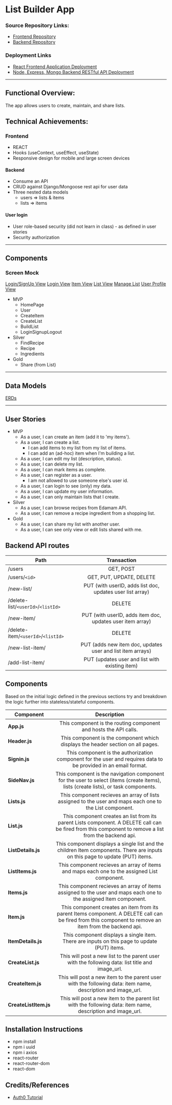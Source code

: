 # List Builder App

### Source Repository Links:
* [Frontend Repository](https://github.com/dvorakkarrie/list-builder-app)
* [Backend Repository](https://github.com/myraileen/listbuilder_backend)

### Deployment Links
* [React Frontend Application Deployment](https://listbuilderapp.herokuapp.com/)
* [Node, Express, Mongo Backend RESTful API Deployment](https://listbuilder-backend.herokuapp.com/)
---
## Functional Overview:
The app allows users to create, maintain, and share lists.

## Technical Achievements:
### Frontend
 * REACT
 * Hooks (useContext, useEffect, useState)
 * Responsive design for mobile and large screen devices
#### Backend
 * Consume an API
 * CRUD against Django/Mongoose rest api for user data
 * Three nested data models
    - users => lists & items
    - lists => items
#### User login
 * User role-based security (did not learn in class) - as defined in user stories
 * Security authorization

---
## Components
### Screen Mock
[Login/SignUp View](https://wireframe.cc/UUdu4W)
[Login View](https://wireframe.cc/KvXkK2)
[Item View](https://wireframe.cc/8DJyT8)
[List View](https://wireframe.cc/NanzQ3)
[Manage List](https://wireframe.cc/2sCU9g)
[User Profile View]()  

* MVP
  * HomePage
  * User
  * CreateItem
  * CreateList
  * BuildList
  * LoginSignupLogout
* Silver
  * FindRecipe
  * Recipe
  * Ingredients
* Gold
  * Share (from List)
---
## Data Models
[ERDs](https://dbdiagram.io/d/5e924af039d18f5553fd74eb)

---
## User Stories
* MVP 
  * As a user, I can create an item (add it to 'my items').
  * As a user, I can create a list.
    * I can add items to my list from my list of items.
    * I can add an (ad-hoc) item when I'm building a list.
  * As a user, I can edit my list (description, status). 
  * As a user, I can delete my list.
  * As a user, I can mark items as complete.
  * As a user, I can register as a user.
    * I am not allowed to use someone else's user id.
  * As a user, I can login to see (only) my data.
  * As a user, I can update my user information.
  * As a user, I can only maintain lists that I create.
* Silver
  * As a user, I can browse recipes from Edamam API.
  * As a user, I can remove a recipe ingredient from a shopping list.
* Gold
  * As a user, I can share my list with another user.
  * As a user, I can see only view or edit lists shared with me.

## Backend API routes
| Path | Transaction |
| --- | :---:|
| /users | GET, POST |
| /users/`<id>` | GET, PUT, UPDATE, DELETE |
| /new-list/ | PUT (with userID, adds list doc, updates user list array) |
| /delete-list/`<userId>`/`<listId>` | DELETE |
| /new-item/ | PUT (with userID, adds item doc, updates user item array) |
| /delete-item/`<userId>`/`<listId>` | DELETE |
| /new-list-item/ | PUT (adds new item doc, updates user and list item arrays) |
| /add-list-item/ | PUT (updates user and list with existing item) |

## Components
Based on the initial logic defined in the previous sections try and breakdown the logic further into stateless/stateful components.

| Component | Description |
| --- |  :---: |
| **App.js** | This component is the routing component and hosts the API calls. |
| **Header.js** | This component is the component which displays the header section on all pages. |
| **Signin.js** | This component is the authorization component for the user and requires data to be provided in an email format. |
| **SideNav.js** | This component is the navigation component for the user to select (items (create items), lists (create lists), or task components. |
| **Lists.js** | This component recieves an array of lists assigned to the user and maps each one to the List component. |
| **List.js** | This component creates an list from its parent Lists component. A DELETE call can be fired from this component to remove a list from the backend api. |
| **ListDetails.js** | This component displays a single list and the children Item components. There are inputs on this page to update (PUT) items. |
| **ListItems.js** | This component recieves an array of items and maps each one to the assigned List component. |
| **Items.js** | This component recieves an array of items assigned to the user and maps each one to the assigned Item component. |
| **Item.js** | This component creates an item from its parent Items component. A DELETE call can be fired from this component to remove an item from the backend api. |
| **ItemDetails.js** | This component displays a single item. There are inputs on this page to update (PUT) items. |
| **CreateList.js** | This will post a new list to the parent user with the following data: list title and image_url. |
| **CreateItem.js** | This will post a new item to the parent user with the following data: item name, description and image_url. |
| **CreateListItem.js** | This will post a new item to the parent list with the following data: item name, description and image_url. |

## Installation Instructions
* npm install
* npm i uuid
* npm i axios
* react-router
* react-router-dom
* react-dom

## Credits/References
* [Auth0 Tutorial](https://manage.auth0.com/dashboard/us/dev-9zf3-xc1/applications/gAanIirzJ76DQa5mSkSlp1lGyn8UkdGs/quickstart)
